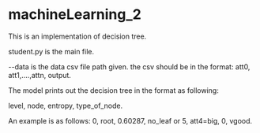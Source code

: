 # machineLearning_2
This is an implementation of decision tree. 

student.py is the main file.

--data is the data csv file path given.
the csv should be in the format: att0, att1,....,attn, output.

The model prints out the decision tree in the format as following:

level, node, entropy, type_of_node.

An example is as follows:
0, root, 0.60287, no_leaf
        or 
5, att4=big, 0, vgood. 
